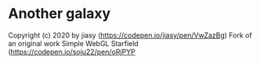# Another galaxy

Copyright (c) 2020 by jiasy (https://codepen.io/jiasy/pen/VwZazBg)
Fork of an original work Simple WebGL Starfield (https://codepen.io/soju22/pen/oRjPYP